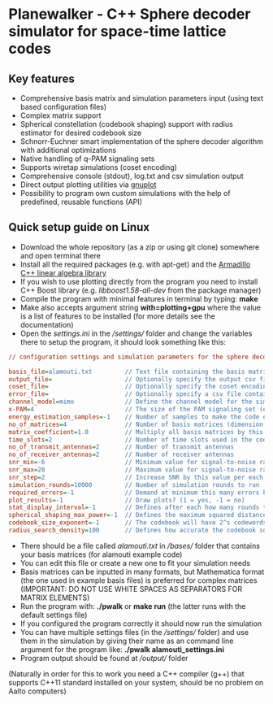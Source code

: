 Planewalker - C++ Sphere decoder simulator for space-time lattice codes
=======================================================================

Key features
------------
- Comprehensive basis matrix and simulation parameters input (using text based configuration files)
- Complex matrix support
- Spherical constellation (codebook shaping) support with radius estimator for desired codebook size
- Schnorr-Euchner smart implementation of the sphere decoder algorithm with additional optimizations
- Native handling of q-PAM signaling sets
- Supports wiretap simulations (coset encoding)
- Comprehensive console (stdout), log.txt and csv simulation output
- Direct output plotting utilities via [gnuplot](http://www.gnuplot.info/)
- Possibility to program own custom simulations with the help of predefined, reusable functions (API)

Quick setup guide on Linux
--------------------------
- Download the whole repository (as a zip or using git clone) somewhere and open terminal there
- Install all the required packages (e.g. with apt-get) and the [Armadillo C++ linear algebra library](http://arma.sourceforge.net/download.html)
- If you wish to use plotting directly from the program you need to install C++ Boost library (e.g. *libboost1.58-all-dev* from the package manager)
- Compile the program with minimal features in terminal by typing: **make**
- Make also accepts argument string **with=plotting+gpu** where the value is a list of features to be installed (for more details see the documentation)
- Open the *settings.ini* in the */settings/* folder and change the variables there to setup the program, it should look something like this:

```ini
// configuration settings and simulation parameters for the sphere decoder program //

basis_file=alamouti.txt         // Text file containing the basis matrices (located in the /bases/ folder)
output_file=                    // Optionally specify the output csv filename (located in the /output/ folder)
coset_file=                     // Optionally specify the coset encoding sublattice basis matrix text file (located in the /bases/ folder)
error_file=                     // Optionally specify a csv file containing error requirements for the SNR simulations. (located in the /settings/ folder)
channel_model=mimo              // Define the channel model for the simulation (either 'mimo' or 'siso')
x-PAM=4                         // The size of the PAM signaling set (even positive integer)
energy_estimation_samples=-1    // Number of samples to make the code energy estimation (-1 = sample all)
no_of_matrices=4                // Number of basis matrices (dimension of the data vectors)
matrix_coefficient=1.0          // Multiply all basis matrices by this constant
time_slots=2                    // Number of time slots used in the code
no_of_transmit_antennas=2       // Number of transmit antennas
no_of_receiver_antennas=2       // Number of receiver antennas
snr_min=-6                      // Minimum value for signal-to-noise ratio
snr_max=20                      // Maximum value for signal-to-noise ratio
snr_step=2                      // Increase SNR by this value per each iteration
simulation_rounds=10000         // Number of simulation rounds to run
required_errors=-1              // Demand at minimum this many errors before the simulation ends
plot_results=-1                 // Draw plots? (1 = yes, -1 = no)
stat_display_interval=-1        // Defines after each how many rounds to display the current simulation stats (-1 = disabled)
spherical_shaping_max_power=-1  // Defines the maximum squared distance from origin for codebook elements (-1 = unbounded)
codebook_size_exponent=-1       // The codebook will have 2^s codewords where s is this parameter (overrides above parameter)
radius_search_density=100       // Defines how accurate the codebook squared radius estimation will be (shortest vector of generator matrix is divided by this)
```

- There should be a file called *alamouti.txt* in */bases/* folder that contains your basis matrices (for alamouti example code)
- You can edit this file or create a new one to fit your simulation needs 
- Basis matrices can be inputted in many formats, but Mathematica format (the one used in example basis files) is preferred for complex matrices (IMPORTANT: DO NOT USE WHITE SPACES AS SEPARATORS FOR MATRIX ELEMENTS)
- Run the program with: **./pwalk** or **make run** (the latter runs with the default settings file)
- If you configured the program correctly it should now run the simulation
- You can have multiple settings files (in the */settings/* folder) and use them in the simulation by giving their name as an command line argument for the program like: **./pwalk alamouti_settings.ini**
- Program output should be found at */output/* folder

(Naturally in order for this to work you need a C++ compiler (g++) that supports C++11 standard installed on your system, should be no problem on Aalto computers)
